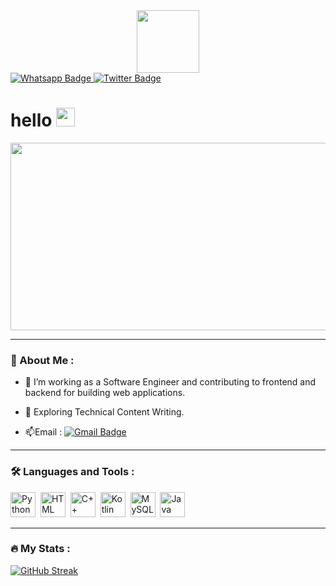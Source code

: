 <div id="header" align="center">
  <img src="https://media.giphy.com/media/M9gbBd9nbDrOTu1Mqx/giphy.gif" width="100"/>
</div>
<div id="badges">
  <a href="wa.me/62895323099456">
    <img src="https://img.shields.io/badge/WhatsApp-25D366?style=for-the-badge&logo=whatsapp&logoColor=white" alt="Whatsapp Badge"/>
  </a>
  <a href="https://twiter.com/diky_hady">
    <img src="https://img.shields.io/badge/Twitter-blue?style=for-the-badge&logo=twitter&logoColor=white" alt="Twitter Badge"/>
  </a>
</div>

<img src="https://komarev.com/ghpvc/?username=your-github-username&style=flat-square&color=blue" alt=""/>
<h1>
  hello
  <img src="https://media.giphy.com/media/hvRJCLFzcasrR4ia7z/giphy.gif" width="30px"/>
</h1>
<div align="center">
  <img src="https://media.giphy.com/media/dWesBcTLavkZuG35MI/giphy.gif" width="600" height="300"/>
</div>

---

### :supervillain: About Me :
- :telescope: I’m working as a Software Engineer and contributing to frontend and backend for building web applications.

- :seedling: Exploring Technical Content Writing.

- :mailbox:Email : [![Gmail Badge](https://img.shields.io/badge/Gmail-D14836?style=for-the-badge&logo=gmail&logoColor=white)](mailto:111202080015@mhs.dinus.ac.id)

---

### :hammer_and_wrench: Languages and Tools :
<div>
  <img src="https://img.shields.io/badge/Python-3776AB?style=for-the-badge&logo=python&logoColor=white" title="Python" alt="Python" width="40" height="40"/>&nbsp;
  <img src="https://img.shields.io/badge/HTML-239120?style=for-the-badge&logo=html5&logoColor=white" title="HTML" alt="HTML" width="40" height="40"/>&nbsp;
  <img src="https://img.shields.io/badge/C%2B%2B-00599C?style=for-the-badge&logo=c%2B%2B&logoColor=white" title="C++" alt="C++" width="40" height="40"/>&nbsp;
  <img src="https://img.shields.io/badge/Kotlin-0095D5?&style=for-the-badge&logo=kotlin&logoColor=white" title="Kotlin" alt="Kotlin" width="40" height="40"/>&nbsp;
  <img src="https://img.shields.io/badge/MySQL-00000F?style=for-the-badge&logo=mysql&logoColor=white" alt="MySQL" width="40" height="40"/>&nbsp;
  <img src="https://img.shields.io/badge/Java-ED8B00?style=for-the-badge&logo=java&logoColor=white" title="Java" alt="Java" width="40" height="40"/>&nbsp;
</div>

---

### :fire: My Stats :
[![GitHub Streak](http://github-readme-streak-stats.herokuapp.com?user=Haste427&theme=tokyonight&date_format=j%20M%5B%20Y%5D)](https://git.io/streak-stats)
